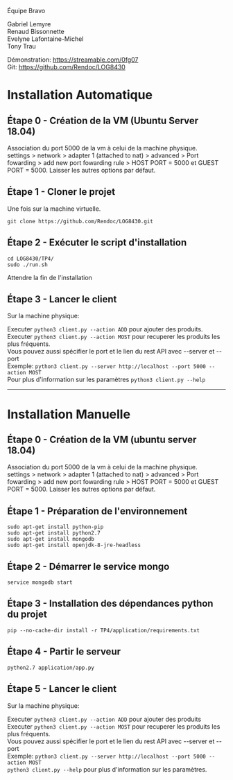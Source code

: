 Équipe Bravo

Gabriel Lemyre  
Renaud Bissonnette  
Evelyne Lafontaine-Michel  
Tony Trau  

Démonstration: https://streamable.com/0fg07  
Git: https://github.com/Rendoc/LOG8430

# Installation Automatique

## Étape 0 - Création de la VM (Ubuntu Server 18.04)
  Association du port 5000 de la vm à celui de la machine physique.  
    settings > network > adapter 1 (attached to nat) > advanced > Port fowarding > add new port fowarding rule > HOST PORT = 5000 et GUEST PORT = 5000. 
    Laisser les autres options par défaut.

## Étape 1 - Cloner le projet
  Une fois sur la machine virtuelle.
  ```
  git clone https://github.com/Rendoc/LOG8430.git
  ```

## Étape 2 - Exécuter le script d'installation  
    cd LOG8430/TP4/
    sudo ./run.sh 

  Attendre la fin de l'installation

## Étape 3 - Lancer le client

Sur la machine physique:  

Executer ```python3 client.py --action ADD``` pour ajouter des produits.  
Executer ```python3 client.py --action MOST``` pour recuperer les produits les plus fréquents.  
Vous pouvez aussi spécifier le port et le lien du rest API avec --server et --port  
Exemple: ```python3 client.py --server http://localhost --port 5000 --action MOST```  
Pour plus d'information sur les paramètres ```python3 client.py --help```  

_________________________________________________________________________________________________


# Installation Manuelle

## Étape 0 - Création de la VM (ubuntu server 18.04)
  Association du port 5000 de la vm à celui de la machine physique.  
    settings > network > adapter 1 (attached to nat) > advanced > Port fowarding > add new port fowarding rule > HOST PORT = 5000 et GUEST PORT = 5000. 
    Laisser les autres options par défaut.

## Étape 1 - Préparation de l'environnement
  ```
  sudo apt-get install python-pip 
  sudo apt-get install python2.7
  sudo apt-get install mongodb
  sudo apt-get install openjdk-8-jre-headless
  ```

## Étape 2 - Démarrer le service mongo
  ```
  service mongodb start
  ```

## Étape 3 - Installation des dépendances python du projet
  ```
  pip --no-cache-dir install -r TP4/application/requirements.txt
  ```

## Étape 4 - Partir le serveur
  ```
  python2.7 application/app.py
  ```

## Étape 5 - Lancer le client
Sur la machine physique:  

Executer ```python3 client.py --action ADD``` pour ajouter des produits  
Executer ```python3 client.py --action MOST``` pour recuperer les produits les plus fréquents.  
Vous pouvez aussi spécifier le port et le lien du rest API avec --server et --port  
Exemple: ```python3 client.py --server http://localhost --port 5000 --action MOST```  
```python3 client.py --help``` pour plus d'information sur les paramètres.  

